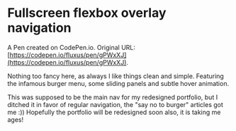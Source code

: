 # Fullscreen flexbox overlay navigation

A Pen created on CodePen.io. Original URL: [https://codepen.io/fluxus/pen/gPWxXJ](https://codepen.io/fluxus/pen/gPWxXJ).

Nothing too fancy here, as always I like things clean and simple.  Featuring the infamous burger menu, some sliding panels and subtle hover animation.

This was supposed to be the main nav for my redesigned portfolio, but I ditched it in favor of regular navigation,  the "say no to burger" articles got me :)) Hopefully the portfolio will be redesigned soon also, it is taking me ages!